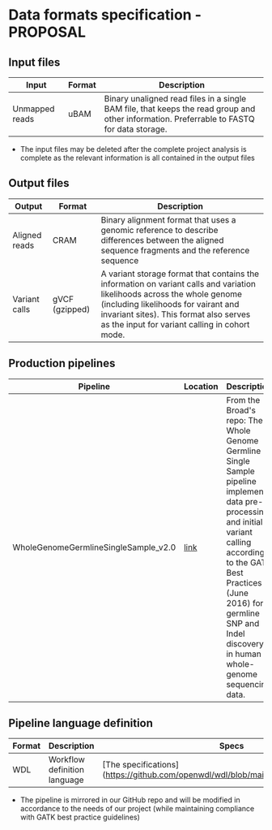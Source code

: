 # Data formats specification - PROPOSAL
## Input files
Input | Format | Description
--- | --- | ---
Unmapped reads | uBAM | Binary unaligned read files in a single BAM file, that keeps the read group and other information. Preferrable to FASTQ for data storage. 
* The input files may be deleted after the complete project analysis is complete as the relevant information is all contained in the output files

## Output files
Output | Format | Description
--- | --- | ---
Aligned reads | CRAM | Binary alignment format that uses a genomic reference to describe differences between the aligned sequence fragments and the reference sequence
Variant calls | gVCF (gzipped) | A variant storage format that contains the information on variant calls and variation likelihoods across the whole genome (including likelihoods for vairant and invariant sites). This format also serves as the input for variant calling in cohort mode. 

## Production pipelines
Pipeline | Location | Description
--- | --- | ---
WholeGenomeGermlineSingleSample_v2.0 | [link](https://github.com/broadinstitute/warp/tree/develop/pipelines/broad/dna_seq/germline/single_sample/wgs) | From the Broad's repo: The Whole Genome Germline Single Sample pipeline implements data pre-processing and initial variant calling according to the GATK Best Practices (June 2016) for germline SNP and Indel discovery in human whole-genome sequencing data.

## Pipeline language definition
Format | Description | Specs 
--- | --- | ---
WDL | Workflow definition language | [The specifications] (https://github.com/openwdl/wdl/blob/main/versions/1.0/SPEC.md)


* The pipeline is mirrored in our GitHub repo and will be modified in accordance to the needs of our project (while maintaining compliance with GATK best practice guidelines)
